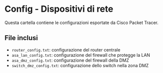 # Config - Dispositivi di rete

Questa cartella contiene le configurazioni esportate da Cisco Packet Tracer.

## File inclusi

- `router_config.txt`: configurazione del router centrale
- `asa_lan_config.txt`: configurazione del firewall che protegge la LAN
- `asa_dmz_config.txt`: configurazione del firewall della DMZ
- `switch_dmz_config.txt`: configurazione dello switch nella zona DMZ

